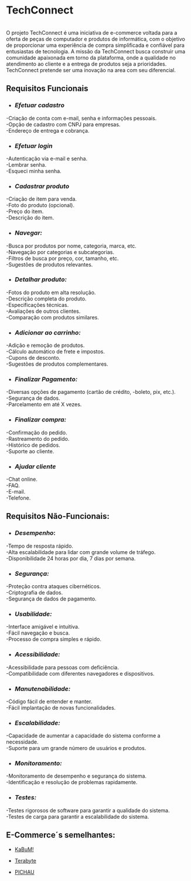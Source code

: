 # **TechConnect**
<br>O projeto TechConnect é uma iniciativa de e-commerce voltada para a oferta de peças de computador e produtos de informática, com o objetivo de proporcionar uma experiência de compra simplificada e confiável para entusiastas de tecnologia. A missão da TechConnect busca construir uma comunidade apaixonada em torno da plataforma, onde a qualidade no atendimento ao cliente e a entrega de produtos seja a prioridades. TechConnect pretende ser uma inovação na area com seu diferencial.



## Requisitos Funcionais

- ### _Efetuar cadastro_
-Criação de conta com e-mail, senha e informações pessoais.   
-Opção de cadastro com CNPJ para empresas.   
-Endereço de entrega e cobrança.

- ### _Efetuar login_
-Autenticação via e-mail e senha.   
-Lembrar senha.   
-Esqueci minha senha.

- ### _Cadastrar produto_
-Criação de item para venda.   
-Foto do produto (opcional).   
-Preço do item.   
-Descrição do item.     



- ### _Navegar:_

-Busca por produtos por nome, categoria, marca, etc.    
-Navegação por categorias e subcategorias.     
-Filtros de busca por preço, cor, tamanho, etc.   
-Sugestões de produtos relevantes.

- ###  _Detalhar produto:_

-Fotos do produto em alta resolução.  
-Descrição completa do produto.   
-Especificações técnicas.   
-Avaliações de outros clientes.  
-Comparação com produtos similares.

- ### _Adicionar ao carrinho:_

-Adição e remoção de produtos.   
-Cálculo automático de frete e impostos.   
-Cupons de desconto.   
-Sugestões de produtos complementares.   


- ###  _Finalizar Pagamento:_

-Diversas opções de pagamento (cartão de crédito, -boleto,  pix, etc.).     
-Segurança de dados.   
-Parcelamento em até X vezes.   

- ###  _Finalizar compra:_

-Confirmação do pedido.   
-Rastreamento do pedido.   
-Histórico de pedidos.   
-Suporte ao cliente.  


- ### _Ajudar cliente_

-Chat online.   
-FAQ.   
-E-mail.   
-Telefone.

## Requisitos Não-Funcionais:

- ### _Desempenho_:

-Tempo de resposta rápido.   
-Alta escalabilidade para lidar com grande volume de tráfego.   
-Disponibilidade 24 horas por dia, 7 dias por semana.
- ### _Segurança:_

-Proteção contra ataques cibernéticos.   
-Criptografia de dados.   
-Segurança de dados de pagamento.
- ### _Usabilidade:_

-Interface amigável e intuitiva.   
-Fácil navegação e busca.   
-Processo de compra simples e rápido.
- ### _Acessibilidade:_

-Acessibilidade para pessoas com deficiência.   
-Compatibilidade com diferentes navegadores e dispositivos.
- ### _Manutenabilidade:_

-Código fácil de entender e manter.   
-Fácil implantação de novas funcionalidades.
- ### _Escalabilidade:_

-Capacidade de aumentar a capacidade do sistema conforme a necessidade.   
-Suporte para um grande número de usuários e produtos.
- ### _Monitoramento:_

-Monitoramento de desempenho e segurança do sistema.   
-Identificação e resolução de problemas rapidamente.
- ### _Testes:_

-Testes rigorosos de software para garantir a qualidade do sistema.   
-Testes de carga para garantir a escalabilidade do sistema.
## E-Commerce´s  semelhantes:

- [KaBuM!](https://www.kabum.com.br/?gad_source=1&gclid=CjwKCAiAibeuBhAAEiwAiXBoJOOElEnvcos7dsGd9B582G49vK1zHc39EyeRXXVzn09oytGOJnW5khoCCjkQAvD_BwE)

- [Terabyte](https://www.terabyteshop.com.br/?gad_source=1&gclid=EAIaIQobChMI-tre1NqthAMVn2JIAB3skwfJEAAYASAAEgJG0fD_BwE)

- [PICHAU](https://www.pichau.com.br/)

#